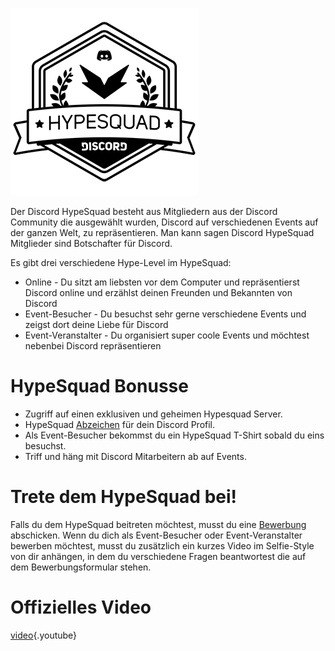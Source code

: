 <!-- TITLE: HypeSquad -->
<!-- SUBTITLE: Bist du auch schon gehyped? Denn ich fühle mich mega hype dir das Coolste erzählen zu können! c-->

![Hypesquadsmall](/uploads/hypesquad/hypesquadsmall.png "Hypesquadsmall")

Der Discord HypeSquad besteht aus Mitgliedern aus der Discord Community die ausgewählt wurden, Discord auf verschiedenen Events auf der ganzen Welt, zu repräsentieren. Man kann sagen Discord HypeSquad Mitglieder sind Botschafter für Discord. 

Es gibt drei verschiedene Hype-Level im HypeSquad:

* Online - Du sitzt am liebsten vor dem Computer und repräsentierst Discord online und erzählst deinen Freunden und Bekannten von Discord
* Event-Besucher - Du besuchst sehr gerne verschiedene Events und zeigst dort deine Liebe für Discord
* Event-Veranstalter - Du organisiert super coole Events und möchtest nebenbei Discord repräsentieren

# HypeSquad Bonusse

* Zugriff auf einen exklusiven und geheimen Hypesquad Server.
* HypeSquad [Abzeichen](/badges) für dein Discord Profil.
* Als Event-Besucher bekommst du ein HypeSquad T-Shirt sobald du eins besuchst.
* Triff und häng mit Discord Mitarbeitern ab auf Events.

# Trete dem HypeSquad bei!
Falls du dem HypeSquad beitreten möchtest, musst du eine [Bewerbung](https://discordapp.com/hypesquad) abschicken. Wenn du dich als Event-Besucher oder Event-Veranstalter bewerben möchtest, musst du zusätzlich ein kurzes Video im Selfie-Style von dir anhängen, in dem du verschiedene Fragen beantwortest die auf dem Bewerbungsformular stehen.

# Offizielles Video
[video](https://www.youtube.com/watch?v=rXZkTT-5m9o){.youtube}